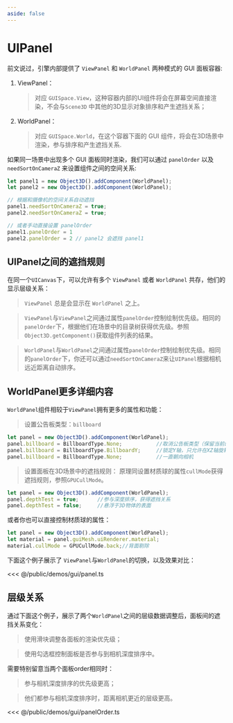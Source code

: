```yaml
---
aside: false
---
```

# UIPanel


前文说过，引擎内部提供了 `ViewPanel` 和 `WorldPanel` 两种模式的 GUI 面板容器:
1. ViewPanel：
    > 对应 `GUISpace.View`，这种容器内部的UI组件将会在屏幕空间直接渲染，不会与`Scene3D` 中其他的3D显示对象排序和产生遮挡关系；

2. WorldPanel：
    > 对应 `GUISpace.World`，在这个容器下面的 GUI 组件，将会在3D场景中渲染，参与排序和产生遮挡关系.

如果同一场景中出现多个 GUI 面板同时渲染，我们可以通过 `panelOrder` 以及 `needSortOnCameraZ` 来设置组件之间的空间关系:

```ts
let panel1 = new Object3D().addComponent(WorldPanel);
let panel2 = new Object3D().addComponent(WorldPanel);

// 根据和摄像机的空间关系自动遮挡
panel1.needSortOnCameraZ = true;
panel2.needSortOnCameraZ = true;

// 或者手动直接设置 panelOrder
panel1.panelOrder = 1
panel2.panelOrder = 2 // panel2 会遮挡 panel1
```

## UIPanel之间的遮挡规则
在同一个`UICanvas`下，可以允许有多个 `ViewPanel` 或者 `WorldPanel` 共存，他们的显示层级关系：

> `ViewPanel` 总是会显示在 `WorldPanel` 之上。

> `ViewPanel`与`ViewPanel`之间通过属性`panelOrder`控制绘制优先级。相同的`panelOrder`下，根据他们在场景中的目录树获得优先级。参照`Object3D.getComponent()`获取组件列表的结果。

> `WorldPanel`与`WorldPanel`之间通过属性`panelOrder`控制绘制优先级。相同的`panelOrder`下，你还可以通过`needSortOnCameraZ`来让`UIPanel`根据相机远近距离自动排序。

## WorldPanel更多详细内容
`WorldPanel`组件相较于`ViewPanel`拥有更多的属性和功能：

> 设置公告板类型：`billboard`

```ts
let panel = new Object3D().addComponent(WorldPanel);
panel.billboard = BillboardType.None;           //取消公告板类型（保留当前的旋转角度）
panel.billboard = BillboardType.BillboardY;     //锁定Y轴，只允许在XZ轴旋转，并朝向相机
panel.billboard = BillboardType.None;           //一直朝向相机

```

> 设置面板在3D场景中的遮挡规则：
原理同设置材质球的属性`cullMode`获得遮挡规则，参照`GPUCullMode`。

```ts
let panel = new Object3D().addComponent(WorldPanel);
panel.depthTest = true;      //参与深度排序，获得遮挡关系
panel.depthTest = false;     //悬浮于3D物体的表面
```

或者你也可以直接控制材质球的属性：

```ts
let panel = new Object3D().addComponent(WorldPanel);
let material = panel.guiMesh.uiRenderer.material;
material.cullMode = GPUCullMode.back;//背面剔除
```

下面这个例子展示了 `ViewPanel`与`WorldPanel`的切换，以及效果对比：
<Demo :height="500" src="/demos/gui/panel.ts"></Demo>

<<< @/public/demos/gui/panel.ts

## 层级关系
通过下面这个例子，展示了两个`WorldPanel`之间的层级数据调整后，面板间的遮挡关系变化：

> 使用滑块调整各面板的渲染优先级；

> 使用勾选框控制面板是否参与到相机深度排序中。

需要特别留意当两个面板order相同时：

> 参与相机深度排序的优先级更高；

> 他们都参与相机深度排序时，距离相机更近的层级更高。

<Demo :height="500" src="/demos/gui/panelOrder.ts"></Demo>
<<< @/public/demos/gui/panelOrder.ts
